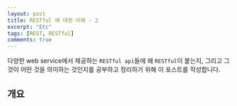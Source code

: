 ```yaml
---
layout: post
title: RESTful 에 대한 이해 - 2
excerpt: "Etc"
tags: [REST, RESTful]
comments: true
---
```


다양한 web service에서 제공하는 `RESTful api`들에 왜 `RESTful`이 붙는지, 그리고 그것이 어떤 것을 의미하는 것인지를 공부하고 정리하기 위해 이 포스트를 작성합니다.

## 개요


